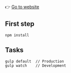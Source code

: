 👉 <a href="https://dothar.github.io/randomizer-site/" target="_blank">Go to website</a>

## First step
```
npm install
```

## Tasks
```
gulp default  // Production
gulp watch    // Development
```
